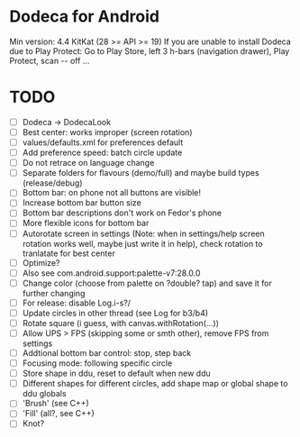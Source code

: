# Dodeca for Android
Min version: 4.4 KitKat (28 >= API >= 19)
If you are unable to install Dodeca due to Play Protect:
Go to Play Store, left 3 h-bars (navigation drawer), Play Protect, scan -- off
...
# TODO
- [ ] Dodeca -> DodecaLook
- [ ] Best center: works improper (screen rotation)
- [ ] values/defaults.xml for preferences default
- [ ] Add preference speed: batch circle update
- [ ] Do not retrace on language change
- [ ] Separate folders for flavours (demo/full) and maybe build types (release/debug)
- [ ] Bottom bar: on phone not all buttons are visible!
- [ ] Increase bottom bar button size
- [ ] Bottom bar descriptions don't work on Fedor's phone
- [ ] More flexible icons for bottom bar
- [ ] Autorotate screen in settings (Note: when in settings/help screen rotation works well, maybe just write it in help), check rotation to tranlatate for best center
- [ ] Optimize?
- [ ] Also see com.android.support:palette-v7:28.0.0
- [ ] Change color (choose from palette on ?double? tap) and save it for further changing
- [ ] For release: disable Log.i-s?/
- [ ] Update circles in other thread (see Log for b3/b4)
- [ ] Rotate square (i guess, with canvas.withRotation(...))
- [ ] Allow UPS > FPS (skipping some or smth other), remove FPS from settings
- [ ] Addtional bottom bar control: stop, step back
- [ ] Focusing mode: following specific circle
- [ ] Store shape in ddu, reset to default when new ddu
- [ ] Different shapes for different circles, add shape map or global shape to ddu globals
- [ ] 'Brush' (see C++)
- [ ] 'Fill' (all?, see C++)
- [ ] Knot?
